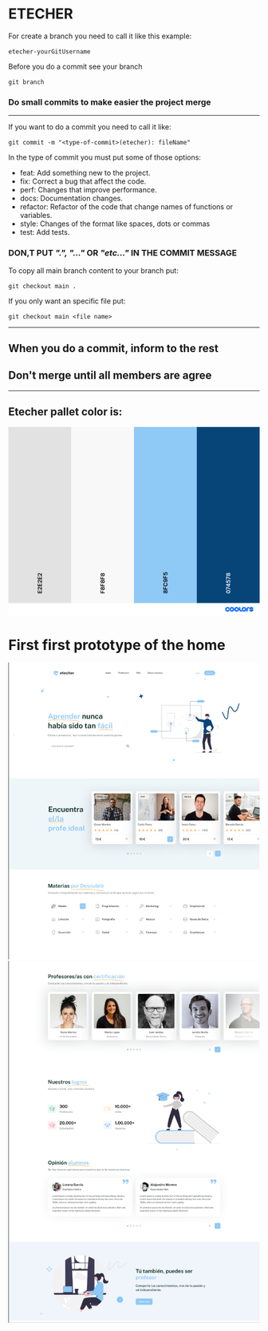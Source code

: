 # ETECHER

For create a branch you need to call it like this example:

    etecher-yourGitUsername

Before you do a commit see your branch

    git branch

### Do small commits to make easier the project merge

---

If you want to do a commit you need to call it like:
    
    git commit -m "<type-of-commit>(etecher): fileName"

In the type of commit you must put some of those options: 

- feat: Add something new to the project.
- fix: Correct a bug that affect the code.
- perf: Changes that improve performance.
- docs: Documentation changes.
- refactor: Refactor of the code that change names of functions or variables.
- style: Changes of the format like spaces, dots or commas
- test: Add tests.

### DON,T PUT _".", "..."_ OR _"etc..."_ IN THE COMMIT MESSAGE

To copy all main branch content to your branch put:

    git checkout main .

If you only want an specific file put:

    git checkout main <file name>

---

## When you do a commit, inform to the rest
## Don't merge until all members are agree

---

## Etecher pallet color is:
![](./assets/img/palette.png)




# First first prototype of the home
![](./assets/img/home1.png)
![](./assets/img/home2.png)
